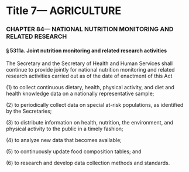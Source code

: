 
# Title 7— AGRICULTURE
### CHAPTER 84— NATIONAL NUTRITION MONITORING AND RELATED RESEARCH
#### § 5311a. Joint nutrition monitoring and related research activities

The Secretary and the Secretary of Health and Human Services shall continue to provide jointly for national nutrition monitoring and related research activities carried out as of the date of enactment of this Act

(1) to collect continuous dietary, health, physical activity, and diet and health knowledge data on a nationally representative sample;

(2) to periodically collect data on special at-risk populations, as identified by the Secretaries;

(3) to distribute information on health, nutrition, the environment, and physical activity to the public in a timely fashion;

(4) to analyze new data that becomes available;

(5) to continuously update food composition tables; and

(6) to research and develop data collection methods and standards.
